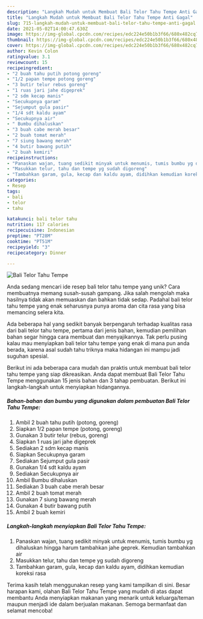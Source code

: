 ```yaml
---
description: "Langkah Mudah untuk Membuat Bali Telor Tahu Tempe Anti Gagal"
title: "Langkah Mudah untuk Membuat Bali Telor Tahu Tempe Anti Gagal"
slug: 715-langkah-mudah-untuk-membuat-bali-telor-tahu-tempe-anti-gagal
date: 2021-05-02T14:00:47.630Z
image: https://img-global.cpcdn.com/recipes/edc224e50b1b3f66/680x482cq70/bali-telor-tahu-tempe-foto-resep-utama.jpg
thumbnail: https://img-global.cpcdn.com/recipes/edc224e50b1b3f66/680x482cq70/bali-telor-tahu-tempe-foto-resep-utama.jpg
cover: https://img-global.cpcdn.com/recipes/edc224e50b1b3f66/680x482cq70/bali-telor-tahu-tempe-foto-resep-utama.jpg
author: Kevin Colon
ratingvalue: 3.1
reviewcount: 15
recipeingredient:
- "2 buah tahu putih potong goreng"
- "1/2 papan tempe potong goreng"
- "3 butir telur rebus goreng"
- "1 ruas jari jahe digeprek"
- "2 sdm kecap manis"
- "Secukupnya garam"
- "Sejumput gula pasir"
- "1/4 sdt kaldu ayam"
- "Secukupnya air"
- " Bumbu dihaluskan"
- "3 buah cabe merah besar"
- "2 buah tomat merah"
- "7 siung bawang merah"
- "4 butir bawang putih"
- "2 buah kemiri"
recipeinstructions:
- "Panaskan wajan, tuang sedikit minyak untuk menumis, tumis bumbu yg dihaluskan hingga harum tambahkan jahe geprek. Kemudian tambahkan air"
- "Masukkan telur, tahu dan tempe yg sudah digoreng"
- "Tambahkan garam, gula, kecap dan kaldu ayam, didihkan kemudian koreksi rasa"
categories:
- Resep
tags:
- bali
- telor
- tahu

katakunci: bali telor tahu 
nutrition: 117 calories
recipecuisine: Indonesian
preptime: "PT28M"
cooktime: "PT51M"
recipeyield: "3"
recipecategory: Dinner

---
```



![Bali Telor Tahu Tempe](https://img-global.cpcdn.com/recipes/edc224e50b1b3f66/680x482cq70/bali-telor-tahu-tempe-foto-resep-utama.jpg)

Anda sedang mencari ide resep bali telor tahu tempe yang unik? Cara membuatnya memang susah-susah gampang. Jika salah mengolah maka hasilnya tidak akan memuaskan dan bahkan tidak sedap. Padahal bali telor tahu tempe yang enak seharusnya punya aroma dan cita rasa yang bisa memancing selera kita.



Ada beberapa hal yang sedikit banyak berpengaruh terhadap kualitas rasa dari bali telor tahu tempe, pertama dari jenis bahan, kemudian pemilihan bahan segar hingga cara membuat dan menyajikannya. Tak perlu pusing kalau mau menyiapkan bali telor tahu tempe yang enak di mana pun anda berada, karena asal sudah tahu triknya maka hidangan ini mampu jadi suguhan spesial.


Berikut ini ada beberapa cara mudah dan praktis untuk membuat bali telor tahu tempe yang siap dikreasikan. Anda dapat membuat Bali Telor Tahu Tempe menggunakan 15 jenis bahan dan 3 tahap pembuatan. Berikut ini langkah-langkah untuk menyiapkan hidangannya.

<!--inarticleads1-->

##### Bahan-bahan dan bumbu yang digunakan dalam pembuatan Bali Telor Tahu Tempe:

1. Ambil 2 buah tahu putih (potong, goreng)
1. Siapkan 1/2 papan tempe (potong, goreng)
1. Gunakan 3 butir telur (rebus, goreng)
1. Siapkan 1 ruas jari jahe digeprek
1. Sediakan 2 sdm kecap manis
1. Siapkan Secukupnya garam
1. Sediakan Sejumput gula pasir
1. Gunakan 1/4 sdt kaldu ayam
1. Sediakan Secukupnya air
1. Ambil  Bumbu dihaluskan
1. Sediakan 3 buah cabe merah besar
1. Ambil 2 buah tomat merah
1. Gunakan 7 siung bawang merah
1. Gunakan 4 butir bawang putih
1. Ambil 2 buah kemiri




<!--inarticleads2-->

##### Langkah-langkah menyiapkan Bali Telor Tahu Tempe:

1. Panaskan wajan, tuang sedikit minyak untuk menumis, tumis bumbu yg dihaluskan hingga harum tambahkan jahe geprek. Kemudian tambahkan air
1. Masukkan telur, tahu dan tempe yg sudah digoreng
1. Tambahkan garam, gula, kecap dan kaldu ayam, didihkan kemudian koreksi rasa




Terima kasih telah menggunakan resep yang kami tampilkan di sini. Besar harapan kami, olahan Bali Telor Tahu Tempe yang mudah di atas dapat membantu Anda menyiapkan makanan yang menarik untuk keluarga/teman maupun menjadi ide dalam berjualan makanan. Semoga bermanfaat dan selamat mencoba!
